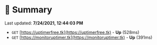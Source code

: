 # 📖 Summary
Last updated: **7/24/2021, 12:44:03 PM**

- `GET` [https://uptimerfree.tk](https://uptimerfree.tk) - **Up** (528ms)
- `GET` [https://monitoruptimer.tk](https://monitoruptimer.tk) - **Up** (391ms)
